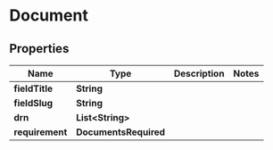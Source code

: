 

# Document


## Properties

Name | Type | Description | Notes
------------ | ------------- | ------------- | -------------
**fieldTitle** | **String** |  | 
**fieldSlug** | **String** |  | 
**drn** | **List&lt;String&gt;** |  | 
**requirement** | **DocumentsRequired** |  | 



